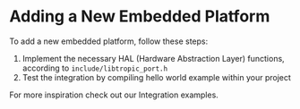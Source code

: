 # Adding a New Embedded Platform
To add a new embedded platform, follow these steps:

1. Implement the necessary HAL (Hardware Abstraction Layer) functions, according to `include/libtropic_port.h`
2. Test the integration by compiling hello world example within your project

For more inspiration check out our Integration examples.